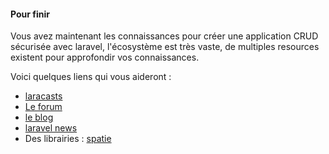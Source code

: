 #### Pour finir

Vous avez maintenant les connaissances pour créer une application CRUD sécurisée avec laravel, l'écosystème est très vaste, de multiples resources existent pour approfondir vos connaissances.

Voici quelques liens qui vous aideront :  
- [laracasts](https://laracasts.com)
- [Le forum](https://laracasts.com/discuss)
- [le blog](https://blog.laravel.com)
- [laravel news](https://laravel-news.com)
- Des librairies : [spatie](https://spatie.be/open-source/packages?search=&sort=name)
